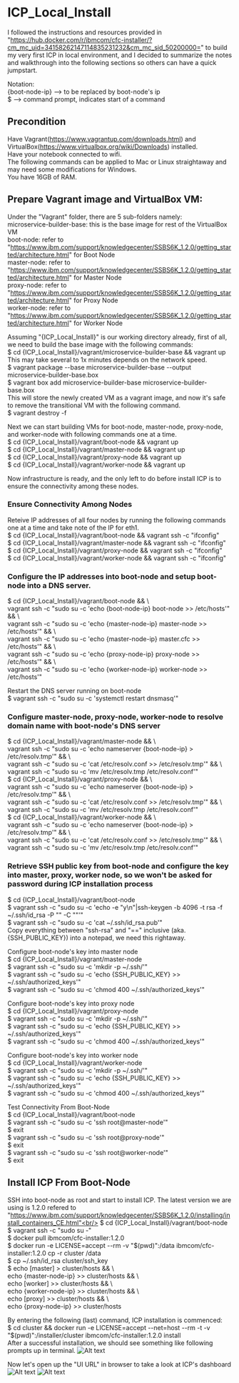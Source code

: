 # ICP_Local_Install
I followed the instructions and resources provided in "https://hub.docker.com/r/ibmcom/cfc-installer/?cm_mc_uid=34158262147114835231232&cm_mc_sid_50200000=" to build my very first ICP in local environment, and I decided to summarize the notes and walkthrough into the following sections so others can have a quick jumpstart.

Notation:<br/>
{boot-node-ip} --> to be replaced by boot-node's ip<br/>
$ --> command prompt, indicates start of a command

## Precondition
Have Vagrant(https://www.vagrantup.com/downloads.html) and VirtualBox(https://www.virtualbox.org/wiki/Downloads) installed.<br/>
Have your notebook connected to wifi.<br/>
The following commands can be applied to Mac or Linux straightaway and may need some modifications for Windows.<br/>
You have 16GB of RAM.

## Prepare Vagrant image and VirtualBox VM:
Under the "Vagrant" folder, there are 5 sub-folders namely:<br/>
microservice-builder-base: this is the base image for rest of the VirtualBox VM<br/>
boot-node: refer to "https://www.ibm.com/support/knowledgecenter/SSBS6K_1.2.0/getting_started/architecture.html" for Boot Node<br/>
master-node: refer to "https://www.ibm.com/support/knowledgecenter/SSBS6K_1.2.0/getting_started/architecture.html" for Master Node<br/>
proxy-node: refer to "https://www.ibm.com/support/knowledgecenter/SSBS6K_1.2.0/getting_started/architecture.html" for Proxy Node<br/>
worker-node: refer to "https://www.ibm.com/support/knowledgecenter/SSBS6K_1.2.0/getting_started/architecture.html" for Worker Node<br/>

Assuming "{ICP_Local_Install}" is our working directory already, first of all, we need to build the base image with the following commands:<br/>
$ cd {ICP_Local_Install}/vagrant/microservice-builder-base && vagrant up<br/>
This may take several to 1x minutes depends on the network speed.<br/>
$ vagrant package --base microservice-builder-base --output microservice-builder-base.box<br/>
$ vagrant box add microservice-builder-base microservice-builder-base.box<br/>
This will store the newly created VM as a vagrant image, and now it's safe to remove the transitional VM with the following command.<br/>
$ vagrant destroy -f<br/>

Next we can start building VMs for boot-node, master-node, proxy-node, and worker-node with following commands one at a time.<br/>
$ cd {ICP_Local_Install}/vagrant/boot-node && vagrant up<br/>
$ cd {ICP_Local_Install}/vagrant/master-node && vagrant up<br/>
$ cd {ICP_Local_Install}/vagrant/proxy-node && vagrant up<br/>
$ cd {ICP_Local_Install}/vagrant/worker-node && vagrant up<br/>

Now infrastructure is ready, and the only left to do before install ICP is to ensure the connectivity among these nodes.<br/>

### Ensure Connectivity Among Nodes
Reteive IP addresses of all four nodes by running the following commands one at a time and take note of the IP for eth1.<br/>
$ cd {ICP_Local_Install}/vagrant/boot-node && vagrant ssh -c "ifconfig"<br/>
$ cd {ICP_Local_Install}/vagrant/master-node && vagrant ssh -c "ifconfig"<br/>
$ cd {ICP_Local_Install}/vagrant/proxy-node && vagrant ssh -c "ifconfig"<br/>
$ cd {ICP_Local_Install}/vagrant/worker-node && vagrant ssh -c "ifconfig"<br/>

### Configure the IP addresses into boot-node and setup boot-node into a DNS server.<br/>
$ cd {ICP_Local_Install}/vagrant/boot-node && \\<br/>
vagrant ssh -c "sudo su -c 'echo {boot-node-ip} boot-node >> /etc/hosts'" && \\<br/>
vagrant ssh -c "sudo su -c 'echo {master-node-ip} master-node >> /etc/hosts'" && \\<br/>
vagrant ssh -c "sudo su -c 'echo {master-node-ip} master.cfc >> /etc/hosts'" && \\<br/>
vagrant ssh -c "sudo su -c 'echo {proxy-node-ip} proxy-node >> /etc/hosts'" && \\<br/>
vagrant ssh -c "sudo su -c 'echo {worker-node-ip} worker-node >> /etc/hosts'"

Restart the DNS server running on boot-node<br/>
$ vagrant ssh -c "sudo su -c 'systemctl restart dnsmasq'"

### Configure master-node, proxy-node, worker-node to resolve domain name with boot-node's DNS server<br/>
$ cd {ICP_Local_Install}/vagrant/master-node && \\<br/>
vagrant ssh -c "sudo su -c 'echo nameserver {boot-node-ip} > /etc/resolv.tmp'" && \\<br/>
vagrant ssh -c "sudo su -c 'cat /etc/resolv.conf >> /etc/resolv.tmp'" && \\<br/>
vagrant ssh -c "sudo su -c 'mv /etc/resolv.tmp /etc/resolv.conf'"<br/>
$ cd {ICP_Local_Install}/vagrant/proxy-node && \\<br/>
vagrant ssh -c "sudo su -c 'echo nameserver {boot-node-ip} > /etc/resolv.tmp'" && \\<br/>
vagrant ssh -c "sudo su -c 'cat /etc/resolv.conf >> /etc/resolv.tmp'" && \\<br/>
vagrant ssh -c "sudo su -c 'mv /etc/resolv.tmp /etc/resolv.conf'"<br/>
$ cd {ICP_Local_Install}/vagrant/worker-node && \\<br/>
vagrant ssh -c "sudo su -c 'echo nameserver {boot-node-ip} > /etc/resolv.tmp'" && \\<br/>
vagrant ssh -c "sudo su -c 'cat /etc/resolv.conf >> /etc/resolv.tmp'" && \\<br/>
vagrant ssh -c "sudo su -c 'mv /etc/resolv.tmp /etc/resolv.conf'"

### Retrieve SSH public key from boot-node and configure the key into master, proxy, worker node, so we won't be asked for password during ICP installation process<br/>
$ cd {ICP_Local_Install}/vagrant/boot-node<br/>
$ vagrant ssh -c "sudo su -c 'echo -e  \"y\n\"|ssh-keygen -b 4096 -t rsa -f ~/.ssh/id_rsa -P \"\" -C \"\"'"<br/>
$ vagrant ssh -c "sudo su -c 'cat ~/.ssh/id_rsa.pub'"<br/>
Copy everything between "ssh-rsa" and "==" inclusive (aka. {SSH_PUBLIC_KEY}) into a notepad, we need this rightaway.<br/>

Configure boot-node's key into master node<br/>
$ cd {ICP_Local_Install}/vagrant/master-node<br/>
$ vagrant ssh -c "sudo su -c 'mkdir -p ~/.ssh/'"<br/>
$ vagrant ssh -c "sudo su -c 'echo {SSH_PUBLIC_KEY} >> ~/.ssh/authorized_keys'"<br/>
$ vagrant ssh -c "sudo su -c 'chmod 400 ~/.ssh/authorized_keys'"

Configure boot-node's key into proxy node<br/>
$ cd {ICP_Local_Install}/vagrant/proxy-node<br/>
$ vagrant ssh -c "sudo su -c 'mkdir -p ~/.ssh/'"<br/>
$ vagrant ssh -c "sudo su -c 'echo {SSH_PUBLIC_KEY} >> ~/.ssh/authorized_keys'"<br/>
$ vagrant ssh -c "sudo su -c 'chmod 400 ~/.ssh/authorized_keys'"

Configure boot-node's key into worker node<br/>
$ cd {ICP_Local_Install}/vagrant/worker-node<br/>
$ vagrant ssh -c "sudo su -c 'mkdir -p ~/.ssh/'"<br/>
$ vagrant ssh -c "sudo su -c 'echo {SSH_PUBLIC_KEY} >> ~/.ssh/authorized_keys'"<br/>
$ vagrant ssh -c "sudo su -c 'chmod 400 ~/.ssh/authorized_keys'"

Test Connectivity From Boot-Node<br/>
$ cd {ICP_Local_Install}/vagrant/boot-node<br/>
$ vagrant ssh -c "sudo su -c 'ssh root@master-node'"<br/>
$ exit<br/>
$ vagrant ssh -c "sudo su -c 'ssh root@proxy-node'"<br/>
$ exit<br/>
$ vagrant ssh -c "sudo su -c 'ssh root@worker-node'"<br/>
$ exit

## Install ICP From Boot-Node
SSH into boot-node as root and start to install ICP. The latest version we are using is 1.2.0 refered to "https://www.ibm.com/support/knowledgecenter/SSBS6K_1.2.0/installing/install_containers_CE.html"<br/>
$ cd {ICP_Local_Install}/vagrant/boot-node<br/>
$ vagrant ssh -c "sudo su -"<br/>
$ docker pull ibmcom/cfc-installer:1.2.0<br/>
$ docker run -e LICENSE=accept --rm -v "$(pwd)":/data ibmcom/cfc-installer:1.2.0 cp -r cluster /data<br/>
$ cp ~/.ssh/id_rsa cluster/ssh_key<br/>
$ echo [master] > cluster/hosts && \\<br/>
echo {master-node-ip} >> cluster/hosts && \\<br/>
echo [worker] >> cluster/hosts && \\<br/>
echo {worker-node-ip} >> cluster/hosts && \\<br/>
echo [proxy] >> cluster/hosts && \\<br/>
echo {proxy-node-ip} >> cluster/hosts

By entering the following (last) command, ICP installation is commenced:<br/>
$ cd cluster && docker run -e LICENSE=accept --net=host --rm -t -v "$(pwd)":/installer/cluster ibmcom/cfc-installer:1.2.0 install<br/>
After a successful installation, we should see something like following prompts up in terminal.
![Alt text](successful_install.gif "successful_install")

Now let's open up the "UI URL" in browser to take a look at ICP's dashboard
![Alt text](login.gif "login")
![Alt text](dashboard.gif "dashboard")
